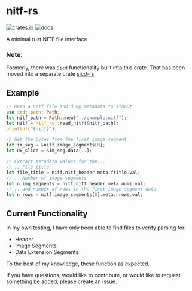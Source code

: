 # nitf-rs

[![crates.io](https://img.shields.io/crates/v/nitf-rs)](https://crates.io/crates/nitf-rs)
[![docs](https://img.shields.io/docsrs/nitf-rs)](https://docs.rs/nitf-rs/latest/nitf_rs/)

A minimal rust NITF file interface

### Note: 
Formerly, there was `Sicd` functionality built into this crate. That has been moved into a separate crate [sicd-rs](https://github.com/holmesv3/sicd-rs)
## Example

```rust
// Read a nitf file and dump metadata to stdout
use std::path::Path;
let nitf_path = Path::new("../example.nitf");
let nitf = nitf_rs::read_nitf(&nitf_path);
println!("{nitf}");

// Get the bytes from the first image segment
let im_seg = &nitf.image_segments[0];
let u8_slice = &im_seg.data[..];

// Extract metadata values for the...
// .. File title
let file_title = nitf.nitf_header.meta.ftitle.val;
// .. Number of image segments
let n_img_segments = nitf.nitf_header.meta.numi.val;
// .. and number of rows in the first image segment data
let n_rows = nitf.image_segments[0].meta.nrows.val;
```
## Current Functionality

In my own testing, I have only been able to find files to verify parsing for:
- Header
- Image Segments
- Data Extension Segments

To the best of my knowledge, these function as expected.

If you have questions, would like to contribute, or would like to request
something be added, please create an issue.

